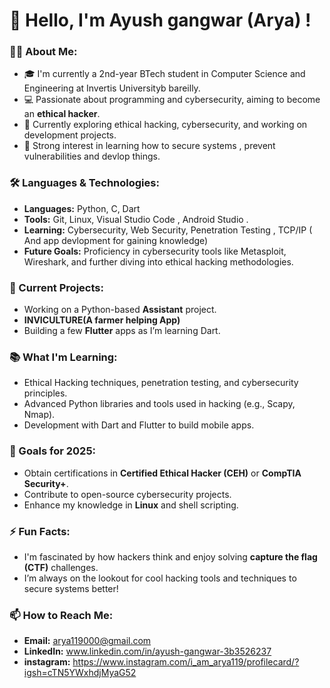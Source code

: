 # 👋 Hello, I'm Ayush gangwar (Arya) !

### 👨‍💻 About Me:
- 🎓 I'm currently a 2nd-year BTech student in Computer Science and Engineering at Invertis Universityb bareilly.
- 💻 Passionate about programming and cybersecurity, aiming to become an **ethical hacker**.
- 🌱 Currently exploring ethical hacking, cybersecurity, and working on development projects.
- 🔐 Strong interest in learning how to secure systems , prevent vulnerabilities and devlop things.

### 🛠 Languages & Technologies:
- **Languages:** Python, C, Dart
- **Tools:** Git, Linux, Visual Studio Code , Android Studio .
- **Learning:** Cybersecurity, Web Security, Penetration Testing , TCP/IP  ( And app devlopment for gaining knowledge)
- **Future Goals:** Proficiency in cybersecurity tools like Metasploit, Wireshark, and further diving into ethical hacking methodologies.

### 🔭 Current Projects:
- Working on a Python-based **Assistant** project.
- **INVICULTURE(A farmer helping App)**
- Building a few **Flutter** apps as I’m learning Dart.

### 📚 What I'm Learning:
- Ethical Hacking techniques, penetration testing, and cybersecurity principles.
- Advanced Python libraries and tools used in hacking (e.g., Scapy, Nmap).
- Development with Dart and Flutter to build mobile apps.

### 🎯 Goals for 2025:
- Obtain certifications in **Certified Ethical Hacker (CEH)** or **CompTIA Security+**.
- Contribute to open-source cybersecurity projects.
- Enhance my knowledge in **Linux** and shell scripting.

### ⚡ Fun Facts:
- I'm fascinated by how hackers think and enjoy solving **capture the flag (CTF)** challenges.
- I’m always on the lookout for cool hacking tools and techniques to secure systems better!

### 📫 How to Reach Me:
- **Email:** arya119000@gmail.com
- **LinkedIn:** www.linkedin.com/in/ayush-gangwar-3b3526237
- **instagram:** https://www.instagram.com/i_am_arya119/profilecard/?igsh=cTN5YWxhdjMyaG52
